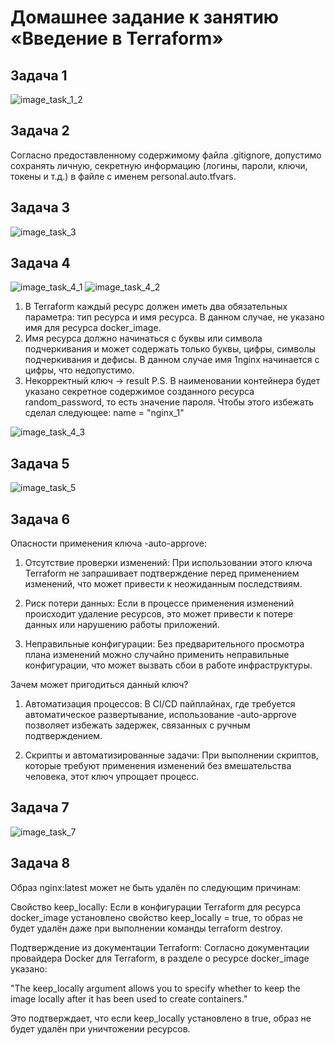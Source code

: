 # Домашнее задание к занятию «Введение в Terraform»
## Задача 1
![image_task_1_2](https://github.com/troshinvlaad/netology/blob/main/terraform-1/image_task_1_2.PNG?raw=true) 
## Задача 2

Согласно предоставленному содержимому файла .gitignore, допустимо сохранять личную, секретную информацию (логины, пароли, ключи, токены и т.д.) в файле с именем personal.auto.tfvars.

## Задача 3

![image_task_3](https://github.com/troshinvlaad/netology/blob/main/terraform-1/image_task_3.PNG?raw=true)

## Задача 4

![image_task_4_1](https://github.com/troshinvlaad/netology/blob/main/terraform-1/image_task_4_1.PNG?raw=true)
![image_task_4_2](https://github.com/troshinvlaad/netology/blob/main/terraform-1/image_task_4_2.PNG?raw=true)

1. В Terraform каждый ресурс должен иметь два обязательных параметра: тип ресурса и имя ресурса. В данном случае, не указано имя для ресурса docker_image.
2. Имя ресурса должно начинаться с буквы или символа подчеркивания и может содержать только буквы, цифры, символы подчеркивания и дефисы. В данном случае имя 1nginx начинается с цифры, что недопустимо.
3. Некорректный ключ -> result
P.S. В наименовании контейнера будет указано секретное содержимое созданного ресурса random_password, то есть значение пароля. Чтобы этого избежать сделал следующее: name = "nginx_1"

![image_task_4_3](https://github.com/troshinvlaad/netology/blob/main/terraform-1/image_task_4_3.PNG?raw=true)

## Задача 5

![image_task_5](https://github.com/troshinvlaad/netology/blob/main/terraform-1/image_task_5.PNG?raw=true)

## Задача 6

Опасности применения ключа -auto-approve:
1. Отсутствие проверки изменений: При использовании этого ключа Terraform не запрашивает подтверждение перед применением изменений, что может привести к неожиданным последствиям.

2. Риск потери данных: Если в процессе применения изменений происходит удаление ресурсов, это может привести к потере данных или нарушению работы приложений.

3. Неправильные конфигурации: Без предварительного просмотра плана изменений можно случайно применить неправильные конфигурации, что может вызвать сбои в работе инфраструктуры.

Зачем может пригодиться данный ключ?
1. Автоматизация процессов: В CI/CD пайплайнах, где требуется автоматическое развертывание, использование -auto-approve позволяет избежать задержек, связанных с ручным подтверждением.

2. Скрипты и автоматизированные задачи: При выполнении скриптов, которые требуют применения изменений без вмешательства человека, этот ключ упрощает процесс.

## Задача 7

![image_task_7](https://github.com/troshinvlaad/netology/blob/main/terraform-1/image_task_7.PNG?raw=true)

## Задача 8

Образ nginx:latest может не быть удалён по следующим причинам:

Свойство keep_locally: Если в конфигурации Terraform для ресурса docker_image установлено свойство keep_locally = true, то образ не будет удалён даже при выполнении команды terraform destroy.

Подтверждение из документации Terraform:
Согласно документации провайдера Docker для Terraform, в разделе о ресурсе docker_image указано:

"The keep_locally argument allows you to specify whether to keep the image locally after it has been used to create containers."

Это подтверждает, что если keep_locally установлено в true, образ не будет удалён при уничтожении ресурсов.

